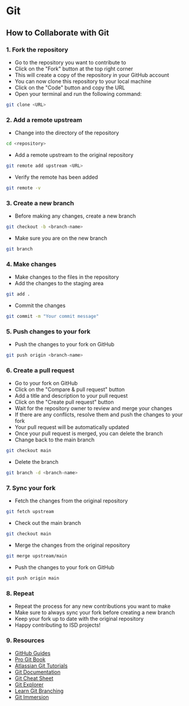 # Git

## How to Collaborate with Git

### 1. Fork the repository

- Go to the repository you want to contribute to
- Click on the "Fork" button at the top right corner
- This will create a copy of the repository in your GitHub account
- You can now clone this repository to your local machine
- Click on the "Code" button and copy the URL
- Open your terminal and run the following command:

```bash
git clone <URL>
```

### 2. Add a remote upstream

- Change into the directory of the repository

```bash
cd <repository>
```

- Add a remote upstream to the original repository

```bash
git remote add upstream <URL>
```

- Verify the remote has been added

```bash
git remote -v
```

### 3. Create a new branch

- Before making any changes, create a new branch

```bash
git checkout -b <branch-name>
```

- Make sure you are on the new branch

```bash
git branch
```

### 4. Make changes

- Make changes to the files in the repository
- Add the changes to the staging area

```bash
git add .
```

- Commit the changes

```bash
git commit -m "Your commit message"
```

### 5. Push changes to your fork

- Push the changes to your fork on GitHub

```bash
git push origin <branch-name>
```

### 6. Create a pull request

- Go to your fork on GitHub
- Click on the "Compare & pull request" button
- Add a title and description to your pull request
- Click on the "Create pull request" button
- Wait for the repository owner to review and merge your changes
- If there are any conflicts, resolve them and push the changes to your fork
- Your pull request will be automatically updated
- Once your pull request is merged, you can delete the branch
- Change back to the main branch

```bash
git checkout main
```

- Delete the branch

```bash
git branch -d <branch-name>
```

### 7. Sync your fork

- Fetch the changes from the original repository

```bash
git fetch upstream
```

- Check out the main branch

```bash
git checkout main
```

- Merge the changes from the original repository

```bash
git merge upstream/main
```

- Push the changes to your fork on GitHub

```bash
git push origin main
```

### 8. Repeat

- Repeat the process for any new contributions you want to make
- Make sure to always sync your fork before creating a new branch
- Keep your fork up to date with the original repository
- Happy contributing to ISD projects!

### 9. Resources

- [GitHub Guides](https://guides.github.com/)
- [Pro Git Book](https://git-scm.com/book/en/v2)
- [Atlassian Git Tutorials](https://www.atlassian.com/git/tutorials)
- [Git Documentation](https://git-scm.com/doc)
- [Git Cheat Sheet](https://education.github.com/git-cheat-sheet-education.pdf)
- [Git Explorer](https://gitexplorer.com/)
- [Learn Git Branching](https://learngitbranching.js.org/)
- [Git Immersion](http://gitimmersion.com/)
